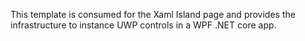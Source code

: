 ﻿This template is consumed for the Xaml Island page and provides the infrastructure to instance UWP controls in a WPF .NET core app.